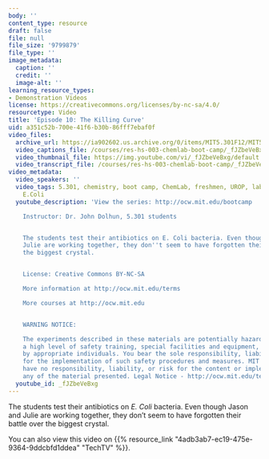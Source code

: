```yaml
---
body: ''
content_type: resource
draft: false
file: null
file_size: '9799879'
file_type: ''
image_metadata:
  caption: ''
  credit: ''
  image-alt: ''
learning_resource_types:
- Demonstration Videos
license: https://creativecommons.org/licenses/by-nc-sa/4.0/
resourcetype: Video
title: 'Episode 10: The Killing Curve'
uid: a351c52b-700e-41f6-b30b-86fff7ebaf0f
video_files:
  archive_url: https://ia902602.us.archive.org/0/items/MIT5.301F12/MIT5_301F12_Ep10_The_Killing_Curve_300k.mp4
  video_captions_file: /courses/res-hs-003-chemlab-boot-camp/_fJZbeVeBxg_captions.webvtt
  video_thumbnail_file: https://img.youtube.com/vi/_fJZbeVeBxg/default.jpg
  video_transcript_file: /courses/res-hs-003-chemlab-boot-camp/_fJZbeVeBxg_transcript.pdf
video_metadata:
  video_speakers: ''
  video_tags: 5.301, chemistry, boot camp, ChemLab, freshmen, UROP, lab, antibiotics,
    E.Coli
  youtube_description: 'View the series: http://ocw.mit.edu/bootcamp

    Instructor: Dr. John Dolhun, 5.301 students


    The students test their antibiotics on E. Coli bacteria. Even though Jason and
    Julie are working together, they don''t seem to have forgotten their battle over
    the biggest crystal.


    License: Creative Commons BY-NC-SA

    More information at http://ocw.mit.edu/terms

    More courses at http://ocw.mit.edu


    WARNING NOTICE:

    The experiments described in these materials are potentially hazardous and require
    a high level of safety training, special facilities and equipment, and supervision
    by appropriate individuals. You bear the sole responsibility, liability, and risk
    for the implementation of such safety procedures and measures. MIT and Dow shall
    have no responsibility, liability, or risk for the content or implementation of
    any of the material presented. Legal Notice - http://ocw.mit.edu/terms/'
  youtube_id: _fJZbeVeBxg
---
```

The students test their antibiotics on *E. Coli* bacteria. Even though Jason and Julie are working together, they don’t seem to have forgotten their battle over the biggest crystal.

You can also view this video on {{% resource_link "4adb3ab7-ec19-475e-9364-9ddcbfd1ddea" "TechTV" %}}.